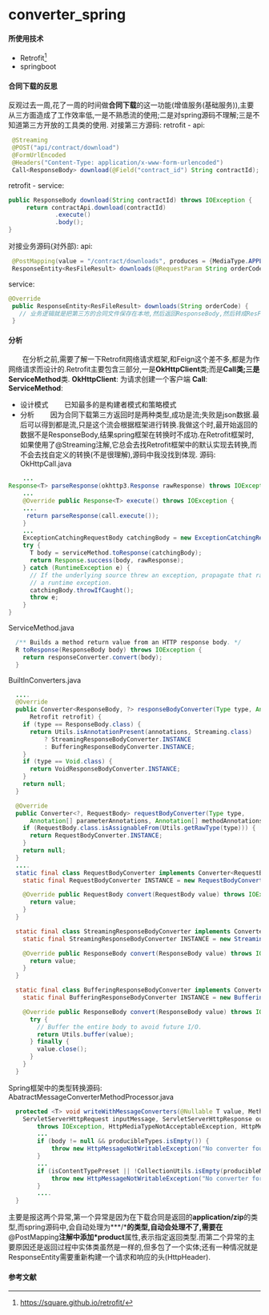 # converter_spring

#### 所使用技术
   - Retrofit[^1]
   - springboot

#### 合同下载的反思
   反观过去一周,花了一周的时间做**合同下载**的这一功能(增值服务(基础服务)),主要从三方面造成了工作效率低,一是不熟悉流的使用;二是对spring源码不理解;三是不知道第三方开放的工具类的使用.
   对接第三方源码:
   retrofit - api:
   ```java
    @Streaming
    @POST("api/contract/download")
    @FormUrlEncoded
    @Headers("Content-Type: application/x-www-form-urlencoded")
    Call<ResponseBody> download(@Field("contract_id") String contractId);
   ```
   retrofit - service:
   ```java
   public ResponseBody download(String contractId) throws IOException {
        return contractApi.download(contractId)
                .execute()
                .body();
   }
   ```
   对接业务源码(对外部):
   api:
   ```java
    @PostMapping(value = "/contract/downloads", produces = {MediaType.APPLICATION_OCTET_STREAM_VALUE, MediaType.APPLICATION_JSON_VALUE, "application/zip"})
    ResponseEntity<ResFileResult> downloads(@RequestParam String orderCode);
   ```
   service:
   ```java
   @Override
    public ResponseEntity<ResFileResult> downloads(String orderCode) {
      // 业务逻辑就是把第三方的合同文件保存在本地,然后返回ResponseBody,然后转成ResFileRest返回给业务层
    }
   ```
#### 分析
&emsp;&emsp;在分析之前,需要了解一下Retrofit网络请求框架,和Feign这个差不多,都是为作网络请求而设计的.Retrofit主要包含三部分,一是**OkHttpClient**类;而是**Call<T>**类;三是**ServiceMethod**类.
**OkHttpClient**: 为请求创建一个客户端
**Call<T>**: 
**ServiceMethod**:  
* 设计模式
&emsp;&emsp;已知最多的是构建者模式和策略模式
* 分析
&emsp;&emsp;因为合同下载第三方返回时是两种类型,成功是流;失败是json数据.最后可以得到都是流,只是这个流会根据框架进行转换.我做这个时,最开始返回的数据不是ResponseBody,结果spring框架在转换时不成功.在Retrofit框架时,如果使用了@Streaming注解,它总会去找Retrofit框架中的默认实现去转换,而不会去找自定义的转换(不是很理解),源码中我没找到体现.
源码:
OkHttpCall.java
```java
    ...
Response<T> parseResponse(okhttp3.Response rawResponse) throws IOException {
    ...
    @Override public Response<T> execute() throws IOException {
    ....
     return parseResponse(call.execute());
    }    
    ...
    ExceptionCatchingRequestBody catchingBody = new ExceptionCatchingRequestBody(rawBody);
    try {
      T body = serviceMethod.toResponse(catchingBody);
      return Response.success(body, rawResponse);
    } catch (RuntimeException e) {
      // If the underlying source threw an exception, propagate that rather than indicating it was
      // a runtime exception.
      catchingBody.throwIfCaught();
      throw e;
    }
}
```
ServiceMethod.java
```java
  /** Builds a method return value from an HTTP response body. */
  R toResponse(ResponseBody body) throws IOException {
    return responseConverter.convert(body);
  }
```
BuiltInConverters.java
```java
  ....
  @Override
  public Converter<ResponseBody, ?> responseBodyConverter(Type type, Annotation[] annotations,
      Retrofit retrofit) {
    if (type == ResponseBody.class) {
      return Utils.isAnnotationPresent(annotations, Streaming.class)
          ? StreamingResponseBodyConverter.INSTANCE
          : BufferingResponseBodyConverter.INSTANCE;
    }
    if (type == Void.class) {
      return VoidResponseBodyConverter.INSTANCE;
    }
    return null;
  }

  @Override
  public Converter<?, RequestBody> requestBodyConverter(Type type,
      Annotation[] parameterAnnotations, Annotation[] methodAnnotations, Retrofit retrofit) {
    if (RequestBody.class.isAssignableFrom(Utils.getRawType(type))) {
      return RequestBodyConverter.INSTANCE;
    }
    return null;
  }
  ....
  static final class RequestBodyConverter implements Converter<RequestBody, RequestBody> {
    static final RequestBodyConverter INSTANCE = new RequestBodyConverter();

    @Override public RequestBody convert(RequestBody value) throws IOException {
      return value;
    }
  }

  static final class StreamingResponseBodyConverter implements Converter<ResponseBody, ResponseBody> {
    static final StreamingResponseBodyConverter INSTANCE = new StreamingResponseBodyConverter();

    @Override public ResponseBody convert(ResponseBody value) throws IOException {
      return value;
    }
  }

  static final class BufferingResponseBodyConverter implements Converter<ResponseBody, ResponseBody> {
    static final BufferingResponseBodyConverter INSTANCE = new BufferingResponseBodyConverter();

    @Override public ResponseBody convert(ResponseBody value) throws IOException {
      try {
        // Buffer the entire body to avoid future I/O.
        return Utils.buffer(value);
      } finally {
        value.close();
      }
    }
  }
```
Spring框架中的类型转换源码:
AbatractMessageConverterMethodProcessor.java
```java
  protected <T> void writeWithMessageConverters(@Nullable T value, MethodParameter returnType,
	ServletServerHttpRequest inputMessage, ServletServerHttpResponse outputMessage)
		throws IOException, HttpMediaTypeNotAcceptableException, HttpMessageNotWritableException {
		...
		if (body != null && producibleTypes.isEmpty()) {
			throw new HttpMessageNotWritableException("No converter found for return value of type: " + valueType);
		}
		...
		if (isContentTypePreset || !CollectionUtils.isEmpty(producibleMediaTypes)) {
			throw new HttpMessageNotWritableException("No converter for [" + valueType + "] with preset Content-Type '" + contentType + "'");
		}
		....    
  }
```
主要是报这两个异常,第一个异常是因为在下载合同是返回的**application/zip**的类型,而spring源码中,会自动处理为**\*/\***的类型,自动会处理不了,需要在**@PostMapping**注解中添加*product**属性,表示指定返回类型.而第二个异常的主要原因还是返回过程中实体类虽然是一样的,但多包了一个实体;还有一种情况就是ResponseEntity需要重新构建一个请求和响应的头(HttpHeader).

#### 参考文献
[^1]:https://square.github.io/retrofit/